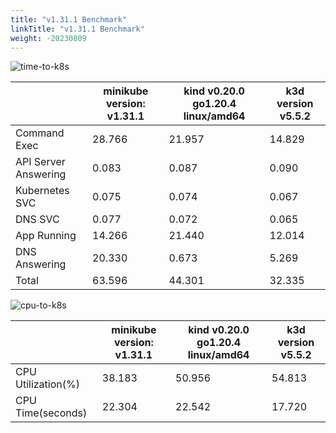 ```yaml
---
title: "v1.31.1 Benchmark"
linkTitle: "v1.31.1 Benchmark"
weight: -20230809
---
```


![time-to-k8s](/images/benchmarks/timeToK8s/v1.31.1-time.png)

|                      | minikube version: v1.31.1 | kind v0.20.0 go1.20.4 linux/amd64 | k3d version v5.5.2 |
|----------------------|---------------------------|-----------------------------------|--------------------|
| Command Exec         |                    28.766 |                            21.957 |             14.829 |
| API Server Answering |                     0.083 |                             0.087 |              0.090 |
| Kubernetes SVC       |                     0.075 |                             0.074 |              0.067 |
| DNS SVC              |                     0.077 |                             0.072 |              0.065 |
| App Running          |                    14.266 |                            21.440 |             12.014 |
| DNS Answering        |                    20.330 |                             0.673 |              5.269 |
| Total                |                    63.596 |                            44.301 |             32.335 |



![cpu-to-k8s](/images/benchmarks/timeToK8s/v1.31.1-cpu.png)

|                    | minikube version: v1.31.1 | kind v0.20.0 go1.20.4 linux/amd64 | k3d version v5.5.2 |
|--------------------|---------------------------|-----------------------------------|--------------------|
| CPU Utilization(%) |                    38.183 |                            50.956 |             54.813 |
| CPU Time(seconds)  |                    22.304 |                            22.542 |             17.720 |

